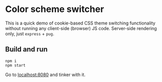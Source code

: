 # Color scheme switcher

This is a quick demo of cookie-based CSS theme switching functionality without
running any client-side (browser) JS code. Server-side rendering only, just
`express` + `pug`.

## Build and run

```
npm i
npm start
```

Go to [localhost:8080](http://localhost:8080/) and tinker with it.
